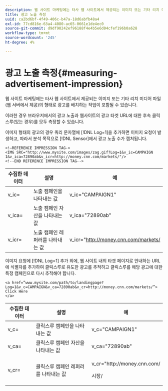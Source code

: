 ```yaml
---
description: 웹 사이트 마케팅에는 타사 웹 사이트에서 제공되는 이미지 또는 기타 리치 미디어 파일(웹 서버에서 제공)의 형태로 광고를 배치하는 작업이 포함될 수 있습니다.
title: 광고 노출 측정
uuid: ca2bd6bf-4f49-406c-b47a-18d6abfb48a4
exl-id: 77cd816e-63a4-4080-ac65-0661e1de4ec0
source-git-commit: d9df90242ef96188f4e4b5e6d04cfef196b0a628
workflow-type: tm+mt
source-wordcount: '245'
ht-degree: 4%

---
```


# 광고 노출 측정{#measuring-advertisement-impression}

웹 사이트 마케팅에는 타사 웹 사이트에서 제공되는 이미지 또는 기타 리치 미디어 파일(웹 서버에서 제공)의 형태로 광고를 배치하는 작업이 포함될 수 있습니다.

이러한 경우 브라우저에서의 광고 노출과 웹사이트의 광고 타겟 URL에 대한 후속 클릭스루(있는 경우)를 모두 측정할 수 있습니다.

이미지 형태의 광고의 경우 쿼리 문자열에 [!DNL Log=1]을 추가하면 이미지 요청이 발생하고, 따라서 분석 목적으로 [!DNL Sensor]에서 광고 노출 수가 캡처됩니다.

```
<!—REFERENCE IMPRESSION TAG-> 
<IMG SRC="http://www.mysite.com/images/zag.gif?Log=1&v_ic=CAMPAIGN 1&v_ica=72890ab&v_icr=http://money.cnn.com/markets/"/>
<!--END REFERENCE IMPRESSION TAG-->
```

| 수집한 데이터 | 설명 | 예 |
|---|---|---|
| v_ic= | 노출 캠페인을 나타내는 값 | v_ic=&quot;CAMPAIGN1&quot; |
| v_ica= | 노출 캠페인 자산을 나타내는 값 | v_ica=&quot;72890ab&quot; |
| v_icr= | 노출 캠페인 레퍼러를 나타내는 값 | v_icr=&quot;http://money.cnn.com/markets/ |

이미지 요청에 [!DNL Log=1] 추가 외에, 웹 사이트 내의 타겟 페이지로 안내하는 URL에 식별자를 추가하여 클릭스루로 유도한 광고를 추적하고 클릭스루를 해당 광고에 대한 특정 캠페인으로 다시 추적해야 합니다.

```
<a href=”www.mysite.com/path/to/landingpage?Log=1&v_c=CAMPAIGN&v_ca=72890ab&v_cr=http://money.cnn.com/markets/”>
Click Here
</a>
```

<table id="table_B87134C522EF4AC9BD2AFA6F4A0CF574"> 
 <thead> 
  <tr> 
   <th colname="col1" class="entry"> 수집한 데이터 </th> 
   <th colname="col2" class="entry"> 설명 </th> 
   <th colname="col3" class="entry"> 예 </th> 
  </tr> 
 </thead>
 <tbody> 
  <tr> 
   <td colname="col1"> v_c= </td> 
   <td colname="col2"> 클릭스루 캠페인을 나타내는 값 </td> 
   <td colname="col3"> v_c="CAMPAIGN1" </td> 
  </tr> 
  <tr> 
   <td colname="col1"> v_ca= </td> 
   <td colname="col2"> 클릭스루 캠페인 자산을 나타내는 값 </td> 
   <td colname="col3"> v_ca="72890ab" </td> 
  </tr> 
  <tr> 
   <td colname="col1"> v_cr= </td> 
   <td colname="col2"> 클릭스루 캠페인 레퍼러를 나타내는 값 </td> 
   <td colname="col3"> <p> <span class="filepath"> v_cr="http://money.cnn.com/</span> </p> <p>시장/ </p> </td> 
  </tr> 
 </tbody> 
</table>
